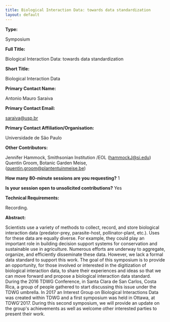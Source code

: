 ```yaml
---
title: Biological Interaction Data: towards data standardization
layout: default
---
```


**Type:** 

Symposium

**Full Title:** 

Biological Interaction Data: towards data standardization

**Short Title:** 

Biological Interaction Data

**Primary Contact Name:** 

Antonio Mauro Saraiva

**Primary Contact Email:** 

[saraiva@usp.br](mailto:saraiva@usp.br)

**Primary Contact Affiliation/Organisation:** 

Universidade de São Paulo

**Other Contributors:** 

Jennifer Hammock, Smithsonian Institution /EOL (hammockJ@si.edu) Quentin Groom, Botanic Garden Meise, (quentin.groom@plantentuinmeise.be) 

**How many 80-minute sessions are you requesting?** 1

**Is your session open to unsolicited contributions?** Yes

**Technical Requirements:** 

Recording.

**Abstract:** 

Scientists use a variety of methods to collect, record, and store biological interaction data (predator-prey, parasite-host, pollinator-plant, etc.). Uses for these data are equally diverse. For example, they could play an important role in building decision support systems for conservation and sustainable use in agriculture. Numerous efforts are underway to aggregate, organize, and efficiently disseminate these data. However, we lack a formal data standard to support this work. The goal of this symposium is to provide an opportunity, for those involved or interested in the digitization of biological interaction data, to share their experiences and ideas so that we can move forward and propose a biological interaction data standard. During the 2016 TDWG Conference, in Santa Clara de San Carlos, Costa Rica, a group of people gathered to start discussing this issue under the TDWG umbrella. In 2017 an Interest Group on Biological Interactions Data was created within TDWG and a first symposium was held in Ottawa, at TDWG'2017. During this second symposium, we will provide an update on the group's achievements as well as welcome other interested parties to present their work.

